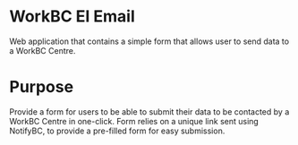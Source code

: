 # WorkBC EI Email
 
Web application that contains a simple form that allows user to send data to a WorkBC Centre. 

# Purpose

Provide a form for users to be able to submit their data to be contacted by a WorkBC Centre in one-click. Form relies on a unique link sent using NotifyBC, to provide a pre-filled form for easy submission. 

